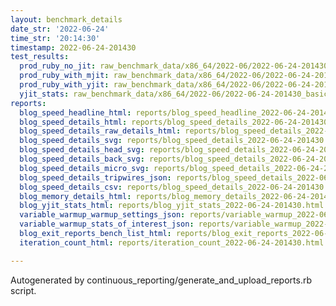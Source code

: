 ```yaml
---
layout: benchmark_details
date_str: '2022-06-24'
time_str: '20:14:30'
timestamp: 2022-06-24-201430
test_results:
  prod_ruby_no_jit: raw_benchmark_data/x86_64/2022-06/2022-06-24-201430_basic_benchmark_prod_ruby_no_jit.json
  prod_ruby_with_mjit: raw_benchmark_data/x86_64/2022-06/2022-06-24-201430_basic_benchmark_prod_ruby_with_mjit.json
  prod_ruby_with_yjit: raw_benchmark_data/x86_64/2022-06/2022-06-24-201430_basic_benchmark_prod_ruby_with_yjit.json
  yjit_stats: raw_benchmark_data/x86_64/2022-06/2022-06-24-201430_basic_benchmark_yjit_stats.json
reports:
  blog_speed_headline_html: reports/blog_speed_headline_2022-06-24-201430.html
  blog_speed_details_html: reports/blog_speed_details_2022-06-24-201430.html
  blog_speed_details_raw_details_html: reports/blog_speed_details_2022-06-24-201430.raw_details.html
  blog_speed_details_svg: reports/blog_speed_details_2022-06-24-201430.svg
  blog_speed_details_head_svg: reports/blog_speed_details_2022-06-24-201430.head.svg
  blog_speed_details_back_svg: reports/blog_speed_details_2022-06-24-201430.back.svg
  blog_speed_details_micro_svg: reports/blog_speed_details_2022-06-24-201430.micro.svg
  blog_speed_details_tripwires_json: reports/blog_speed_details_2022-06-24-201430.tripwires.json
  blog_speed_details_csv: reports/blog_speed_details_2022-06-24-201430.csv
  blog_memory_details_html: reports/blog_memory_details_2022-06-24-201430.html
  blog_yjit_stats_html: reports/blog_yjit_stats_2022-06-24-201430.html
  variable_warmup_warmup_settings_json: reports/variable_warmup_2022-06-24-201430.warmup_settings.json
  variable_warmup_stats_of_interest_json: reports/variable_warmup_2022-06-24-201430.stats_of_interest.json
  blog_exit_reports_bench_list_html: reports/blog_exit_reports_2022-06-24-201430.bench_list.html
  iteration_count_html: reports/iteration_count_2022-06-24-201430.html

---
```

Autogenerated by continuous_reporting/generate_and_upload_reports.rb script.
